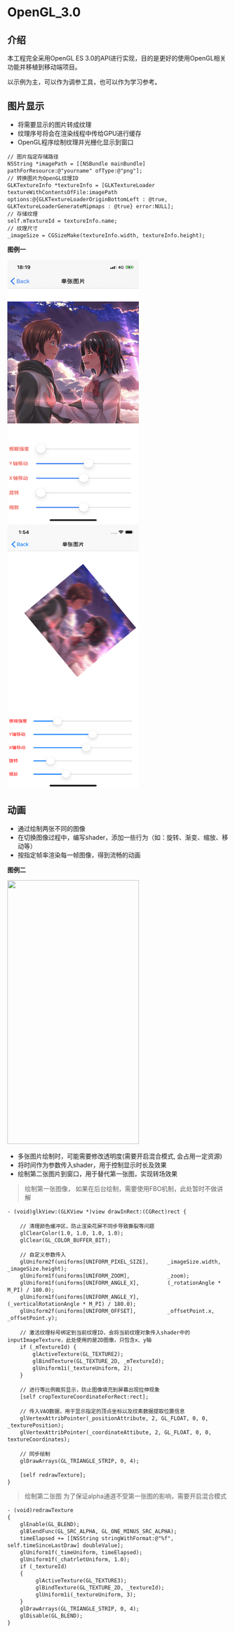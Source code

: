 # OpenGL_3.0

## 介绍

本工程完全采用OpenGL ES 3.0的API进行实现，目的是更好的使用OpenGL相关功能并移植到移动端项目。

以示例为主，可以作为调参工具，也可以作为学习参考。

## 图片显示

* 将需要显示的图片转成纹理
* 纹理序号将会在渲染线程中传给GPU进行缓存
* OpenGL程序绘制纹理并光栅化显示到窗口

```
// 图片指定存储路径
NSString *imagePath = [[NSBundle mainBundle] pathForResource:@"yourname" ofType:@"png"];
// 转换图片为OpenGL纹理ID
GLKTextureInfo *textureInfo = [GLKTextureLoader textureWithContentsOfFile:imagePath options:@{GLKTextureLoaderOriginBottomLeft : @true, GLKTextureLoaderGenerateMipmaps : @true} error:NULL];
// 存储纹理
self.mTextureId = textureInfo.name;
// 纹理尺寸
_imageSize = CGSizeMake(textureInfo.width, textureInfo.height);
```

**图例一**

<div align=left><img width="300" height="600" src="example/example_1.png"/></div>

<div align=left><img width="300" height="600" src="example/example_3.png"/></div>

## 动画

* 通过绘制两张不同的图像
* 在切换图像过程中，编写shader，添加一些行为（如：旋转、渐变、缩放、移动等）
* 按指定帧率渲染每一帧图像，得到流畅的动画


**图例二**

<div align=left><img width="300" height="600" src="example/example_2.gif"/></div>


* 多张图片绘制时，可能需要修改透明度(需要开启混合模式, 会占用一定资源)
* 将时间作为参数传入shader，用于控制显示时长及效果
* 绘制第二张图片到窗口，用于替代第一张图，实现转场效果

> 绘制第一张图像，
> 如果在后台绘制，需要使用FBO机制，此处暂时不做讲解

```
- (void)glkView:(GLKView *)view drawInRect:(CGRect)rect {

    // 清理颜色缓冲区，防止渲染花屏不同步导致撕裂等问题
    glClearColor(1.0, 1.0, 1.0, 1.0);
    glClear(GL_COLOR_BUFFER_BIT);
    
    // 自定义参数传入
    glUniform2f(uniforms[UNIFORM_PIXEL_SIZE],      _imageSize.width, _imageSize.height);
    glUniform1f(uniforms[UNIFORM_ZOOM],            _zoom);
    glUniform1f(uniforms[UNIFORM_ANGLE_X],         (_rotationAngle * M_PI) / 180.0);
    glUniform1f(uniforms[UNIFORM_ANGLE_Y],         (_verticalRotationAngle * M_PI) / 180.0);
    glUniform2f(uniforms[UNIFORM_OFFSET],          _offsetPoint.x, _offsetPoint.y);

    // 激活纹理标号绑定到当前纹理ID，会将当前纹理对象传入shader中的inputImageTexture，此处使用的是2D图像，只包含x、y轴
    if (_mTextureId) {
        glActiveTexture(GL_TEXTURE2);
        glBindTexture(GL_TEXTURE_2D, _mTextureId);
        glUniform1i(_textureUniform, 2);
    }
    
    // 进行等比例裁剪显示，防止图像填充到屏幕出现拉伸现象
    [self cropTextureCoordinateForRect:rect];

    // 传入VAO数据，用于显示指定的顶点坐标以及纹素数据提取位置信息
    glVertexAttribPointer(_positionAttribute, 2, GL_FLOAT, 0, 0, _texturePosition);
    glVertexAttribPointer(_coordinateAttibute, 2, GL_FLOAT, 0, 0, textureCoordinates);
    
    // 同步绘制
    glDrawArrays(GL_TRIANGLE_STRIP, 0, 4);
    
    [self redrawTexture];
}
```

> 绘制第二张图
> 为了保证alpha通道不受第一张图的影响，需要开启混合模式

```
- (void)redrawTexture
{
    glEnable(GL_BLEND);
    glBlendFunc(GL_SRC_ALPHA, GL_ONE_MINUS_SRC_ALPHA);
    timeElapsed += [[NSString stringWithFormat:@"%f", self.timeSinceLastDraw] doubleValue];
    glUniform1f(_timeUniform, timeElapsed);
    glUniform1f(_chatrletUniform, 1.0);
    if (_textureId)
    {
         glActiveTexture(GL_TEXTURE3);
         glBindTexture(GL_TEXTURE_2D, _textureId);
         glUniform1i(_textureUniform, 3);
    }
    glDrawArrays(GL_TRIANGLE_STRIP, 0, 4);
    glDisable(GL_BLEND);
}
```
